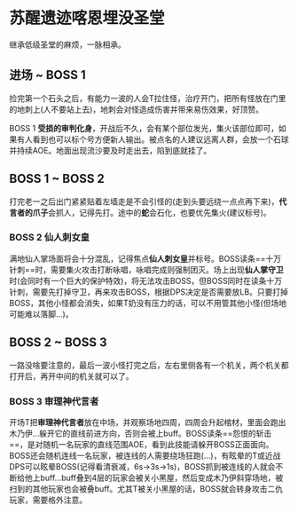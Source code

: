 # 苏醒遗迹喀恩埋没圣堂

继承低级圣堂的麻烦，一脉相承。

## 进场 ~ BOSS 1

捡完第一个石头之后，有能力一波的人会T拉住怪，治疗开门，把所有怪放在门里的地刺上(人不要站上去)，地刺会对怪造成伤害并带来易伤效果，好顶赞。

BOSS 1 **受损的审判化身**，开战后不久，会有某个部位发光，集火该部位即可，如果有人看到也可以标个号方便新人输出。被点名的人建议远离人群，会放一个石球并持续AOE。地面出现流沙要及时走出去，陷到底就挂了。

## BOSS 1 ~ BOSS 2

打完老一之后出门紧紧贴着左墙走是不会引怪的(走到头要远绕一点点再下来)，**代言者的爪子**会抓人，记得先打。途中的**蛇**会石化，也要优先集火(建议标号)。

### BOSS 2 仙人刺女皇
满地仙人掌场面将会十分混乱，记得焦点**仙人刺女皇**并标号。BOSS读条==十万针刺==时，需要集火攻击打断咏唱，咏唱完成则强制团灭。场上出现**仙人掌守卫**时(会同时有一个巨大的保护特效)，将无法攻击BOSS，但BOSS同时在读条十万针刺，需要先打掉守卫，再来攻击BOSS，根据DPS决定是否需要放LB。只要打掉BOSS，其他小怪都会消失，如果T奶没有压力的话，可以不用管其他小怪(但场地可能难以落脚…)。

## BOSS 2 ~ BOSS 3

一路没啥要注意的，最后一波小怪打完之后，左右里侧各有一个机关，两个机关都打开后，再开中间的机关就可以了。

### BOSS 3 审理神代言者
开场<Role name="tank" />T把**审理神代言者**放在中场，并观察场地四周，四周会升起棺材，里面会跑出木乃伊…躲开它的直线前进方向，否则会被上buff。BOSS读条==怨恨的斩击==，是对随机一名玩家的直线范围AOE，看到此技能请躲开BOSS正面面向。BOSS还会随机连线一名玩家，被连线的人需要绕场狂跑(…)，有眩晕的<Role name="tank" />T或<Role name="dps" />近战DPS可以眩晕BOSS(记得看清衰减，6s→3s→1s)，BOSS抓到被连线的人就会不断给他上buff…buff叠到4层的玩家会被关小黑屋，然后变成木乃伊斜穿场地，被扫到的其他玩家也会被叠buff。尤其<Role name="tank" />T被关小黑屋的话，BOSS就会转身攻击二仇玩家，需要格外注意。